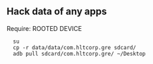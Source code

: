 ## Hack data of any apps

Require: ROOTED DEVICE
```
  su
  cp -r data/data/com.hltcorp.gre sdcard/
  adb pull sdcard/com.hltcorp.gre/ ~/Desktop
```
